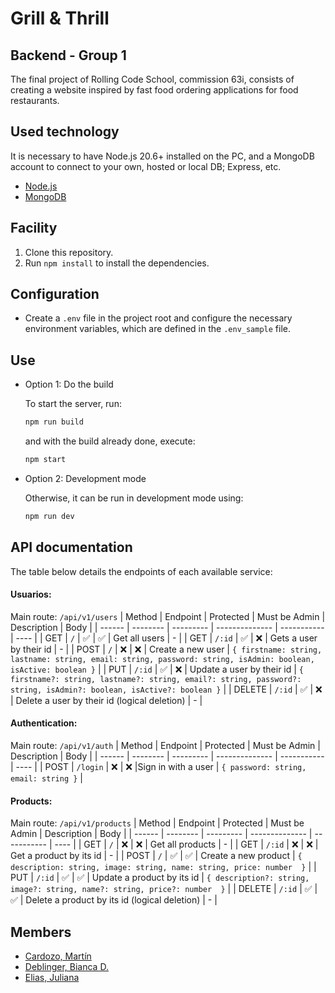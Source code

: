 # Grill & Thrill

## Backend - Group 1

The final project of Rolling Code School, commission 63i, consists of creating a website inspired by fast food ordering applications for food restaurants.

## Used technology

It is necessary to have Node.js 20.6+ installed on the PC, and a MongoDB account to connect to your own, hosted or local DB; Express, etc.

- [Node.js](https://nodejs.org/en/) 
- [MongoDB](https://www.mongodb.com/)

## Facility

1. Clone this repository.
2. Run `npm install` to install the dependencies.

## Configuration

- Create a `.env` file in the project root and configure the necessary environment variables, which are defined in the `.env_sample` file.

## Use

- Option 1: Do the build

   To start the server, run:

   ```bash
   npm run build
   ```

   and with the build already done, execute:

   ```bash
   npm start
   ```

- Option 2: Development mode

   Otherwise, it can be run in development mode using:

   ```bash
   npm run dev
   ```

## API documentation

The table below details the endpoints of each available service:

#### Usuarios: 

Main route: `/api/v1/users`
| Method | Endpoint | Protected | Must be Admin | Description | Body |
| ------ | -------- | --------- | -------------- | ----------- | ---- |
| GET | `/` | ✅ | ✅ | Get all users | - |
| GET | `/:id` | ✅ | ❌ | Gets a user by their id | - |
| POST | `/` | ❌ | ❌ | Create a new user | `{ firstname: string, lastname: string, email: string, password: string, isAdmin: boolean, isActive: boolean }` |
| PUT | `/:id` | ✅ | ❌ | Update a user by their id | `{ firstname?: string, lastname?: string, email?: string, password?: string, isAdmin?: boolean, isActive?: boolean }` |
| DELETE | `/:id` | ✅ | ❌ | Delete a user by their id (logical deletion) | - |

#### Authentication:

Main route: `/api/v1/auth`
| Method | Endpoint | Protected | Must be Admin | Description | Body |
| ------ | -------- | --------- | -------------- | ----------- | ---- |
| POST | `/login` | ❌ | ❌ |Sign in with a user | `{ password: string, email: string }` |

#### Products:

Main route: `/api/v1/products`
| Method | Endpoint | Protected | Must be Admin | Description | Body |
| ------ | -------- | --------- | -------------- | ----------- | ---- |
| GET | `/` | ❌ | ❌ | Get all products | - |
| GET | `/:id` | ❌ | ❌ | Get a product by its id | - |
| POST | `/` | ✅ | ✅ | Create a new product | `{ description: string, image: string, name: string, price: number  }` |
| PUT | `/:id` | ✅ | ✅ | Update a product by its id | `{ description?: string, image?: string, name?: string, price?: number  }` |
| DELETE | `/:id` | ✅ | ✅ | Delete a product by its id (logical deletion) | - |

## Members

- [Cardozo, Martín](https://github.com/CardozoMartin)
-  [Deblinger, Bianca D.](https://github.com/biandeb)
-  [Elias, Juliana](https://github.com/eliasjuliana)
